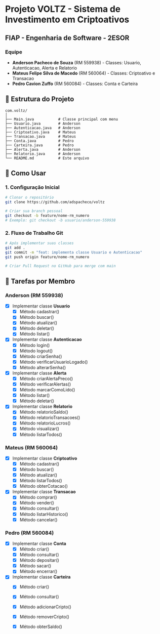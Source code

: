 # Projeto VOLTZ - Sistema de Investimento em Criptoativos

## FIAP - Engenharia de Software - 2ESOR

### Equipe
- **Anderson Pacheco de Souza** (RM 559938) - Classes: Usuario, Autenticacao, Alerta e Relatorio
- **Mateus Felipe Silva de Macedo** (RM 560064) - Classes: Criptoativo e Transacao
- **Pedro Cavion Zuffo** (RM 560084) - Classes: Conta e Carteira

## 📂 Estrutura do Projeto

```
com.voltz/
│
├── Main.java           # Classe principal com menu
├── Usuario.java        # Anderson
├── Autenticacao.java   # Anderson
├── Criptoativo.java    # Mateus
├── Transacao.java      # Mateus
├── Conta.java          # Pedro
├── Carteira.java       # Pedro  
├── Alerta.java         # Anderson
├── Relatorio.java      # Anderson
└── README.md           # Este arquivo
```

## 🚀 Como Usar

### 1. Configuração Inicial

```bash
# Clonar o repositório
git clone https://github.com/adspacheco/voltz

# Criar sua branch pessoal
git checkout -b feature/nome-rm_numero
# Exemplo: git checkout -b usuario/anderson-559938
```

### 2. Fluxo de Trabalho Git

```bash
# Após implementar suas classes
git add .
git commit -m "feat: implementa classe Usuario e Autenticacao"
git push origin feature/nome-rm_numero

# Criar Pull Request no GitHub para merge com main
```

## 📝 Tarefas por Membro

### Anderson (RM 559938)
- [x] Implementar classe **Usuario**
    - [x] Método cadastrar()
    - [x] Método buscar()
    - [x] Método atualizar()
    - [x] Método deletar()
    - [x] Método listar()

- [x] Implementar classe **Autenticacao**
    - [x] Método login()
    - [x] Método logout()
    - [x] Método criarSenha()
    - [x] Método verificarUsuarioLogado()
    - [x] Método alterarSenha()

- [x] Implementar classe **Alerta**
    - [x] Método criarAlertaPreco()
    - [x] Método verificarAlertas()
    - [x] Método marcarComoLido()
    - [x] Método listar()
    - [x] Método deletar()

- [x] Implementar classe **Relatorio**
    - [x] Método relatorioSaldo()
    - [x] Método relatorioTransacoes()
    - [x] Método relatorioLucros()
    - [x] Método visualizar()
    - [x] Método listarTodos()

### Mateus (RM 560064)
- [x] Implementar classe **Criptoativo**
    - [x] Método cadastrar()
    - [x] Método buscar()
    - [x] Método atualizar()
    - [x] Método listarTodos()
    - [x] Método obterCotacao()

- [x] Implementar classe **Transacao**
    - [x] Método comprar()
    - [x] Método vender()
    - [x] Método consultar()
    - [x] Método listarHistorico()
    - [x] Método cancelar()

### Pedro (RM 560084)
- [x] Implementar classe **Conta**
    - [x] Método criar()
    - [x] Método consultar()
    - [x] Método depositar()
    - [x] Método sacar()
    - [x] Método encerrar()

- [x] Implementar classe **Carteira**
    - [x] Método criar()
    - [x] Método consultar()
    - [x] Método adicionarCripto()
    - [x] Método removerCripto()
    - [x] Método obterSaldo()

